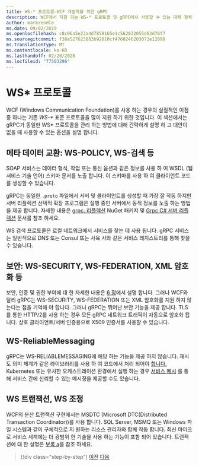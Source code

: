 ```yaml
---
title: WS-* 프로토콜-WCF 개발자를 위한 gRPC
description: WCF에서 지원 되는 WS-* 프로토콜 및 gRPC에서 사용할 수 있는 대체 항목의 검토
author: markrendle
ms.date: 09/02/2019
ms.openlocfilehash: c8c06a5e23a4d7859165e1c562032055d63d76f7
ms.sourcegitcommit: f38e527623883b92010cf4760246203073e12898
ms.translationtype: MT
ms.contentlocale: ko-KR
ms.lasthandoff: 02/20/2020
ms.locfileid: "77503296"
---
```

# <a name="ws--protocols"></a>WS\* 프로토콜

WCF (Windows Communication Foundation)를 사용 하는 경우의 실질적인 이점 중 하나는 기존 _WS-\*_ 표준 프로토콜을 많이 지원 하기 위한 것입니다. 이 섹션에서는 gRPC가 동일한 WS\* 프로토콜을 관리 하는 방법에 대해 간략하게 설명 하 고 대안이 없을 때 사용할 수 있는 옵션을 설명 합니다.

## <a name="metadata-exchange-ws-policy-ws-discovery-and-so-on"></a>메타 데이터 교환: WS-POLICY, WS-검색 등

SOAP 서비스는 데이터 형식, 작업 또는 통신 옵션과 같은 정보를 사용 하 여 WSDL (웹 서비스 기술 언어) 스키마 문서를 노출 합니다. 이 스키마를 사용 하 여 클라이언트 코드를 생성할 수 있습니다.

gRPC는 동일한 `.proto` 파일에서 서버 및 클라이언트를 생성할 때 가장 잘 작동 하지만 서버 리플렉션 선택적 확장 프로그램은 실행 중인 서버에서 동적 정보를 노출 하는 방법을 제공 합니다. 자세한 내용은 [grpc. 리플렉션](https://nuget.org/packages/Grpc.Reflection) NuGet 패키지 및 [Grpc C# 서버 리플렉션](https://github.com/grpc/grpc/blob/master/doc/csharp/server_reflection.md) 문서를 참조 하세요.

WS 검색 프로토콜은 로컬 네트워크에서 서비스를 찾는 데 사용 됩니다. gRPC 서비스는 일반적으로 DNS 또는 Consul 또는 사육 사와 같은 서비스 레지스트리를 통해 찾을 수 있습니다.

## <a name="security-ws-security-ws-federation-xml-encryption-and-so-on"></a>보안: WS-SECURITY, WS-FEDERATION, XML 암호화 등

보안, 인증 및 권한 부여에 대 한 자세한 내용은 [6 장](security.md)에서 설명 합니다. 그러나 WCF와 달리 gRPC는 WS-SECURITY, WS-FEDERATION 또는 XML 암호화를 지원 하지 않는다는 점을 기억해 야 합니다. 그러나 gRPC는 뛰어난 보안 기능을 제공 합니다. TLS를 통한 HTTP/2를 사용 하는 경우 모든 gRPC 네트워크 트래픽이 자동으로 암호화 됩니다. 상호 클라이언트/서버 인증용으로 X509 인증서를 사용할 수 있습니다.

## <a name="ws-reliablemessaging"></a>WS-ReliableMessaging

gRPC는 WS-RELIABLEMESSAGING에 해당 하는 기능을 제공 하지 않습니다. 재시도 의미 체계가 같은 라이브러리를 사용 하 여 코드에서 처리 되어야 [합니다.](https://github.com/App-vNext/Polly) Kubernetes 또는 유사한 오케스트레이션 환경에서 실행 하는 경우 [서비스 메시](service-mesh.md) 를 통해 서비스 간에 신뢰할 수 있는 메시징을 제공할 수도 있습니다.

## <a name="ws-transaction-ws-coordination"></a>WS 트랜잭션, WS 조정

WCF의 분산 트랜잭션 구현에서는 MSDTC (Microsoft DTC(Distributed Transaction Coordinator))를 사용 합니다. SQL Server, MSMQ 또는 Windows 파일 시스템과 같이 구체적으로 지 원하는 리소스 관리자와 함께 작동 합니다. 최신 마이크로 서비스 세계에는 더 광범위 한 기술을 사용 하는 기능이 포함 되어 있습니다. 트랜잭션에 대 한 설명은 [부록 a](appendix.md)를 참조 하세요.

>[!div class="step-by-step"]
>[이전](error-handling.md)
>[다음](migrate-wcf-to-grpc.md)
